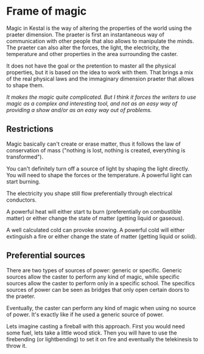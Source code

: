 # Frame of magic

Magic in Kestal is the way of altering the properties of the world using the praeter dimension. The praeter is first an instantaneous way of communication with other people that also allows to manipulate the minds. The praeter can also alter the forces, the light, the electricity, the temperature and other properties in the area surrounding the caster.

It does not have the goal or the pretention to master all the physical properties, but it is based on the idea to work with them. That brings a mix of the real physical laws and the immaginary dimension praeter that allows to shape them.

_It makes the magic quite complicated. But I think it forces the writers to use magic as a complex and interesting tool, and not as an easy way of providing a show and/or as an easy way out of problems._

## Restrictions
Magic basically can't create or erase matter, thus it follows the law of conservation of mass ("nothing is lost, nothing is created, everything is transformed").

You can't definitely turn off a source of light by shaping the light directly. You will need to shape the forces or the temperature. A powerful light can start burning.

The electricity you shape still flow preferentially through electrical conductors.

A powerful heat will either start tu burn (preferentially on combustible matter) or either change the state of matter (getting liquid or gaseous).

A well calculated cold can provoke snowing. A powerful cold will either extinguish a fire or either change the state of matter (getting liquid or solid).

## Preferential sources
There are two types of sources of power: generic or specific. Generic sources allow the caster to perform any kind of magic, while specific sources allow the caster to perform only in a specific school. The specifics sources of power can be seen as bridges that only open certain doors to the praeter.

Eventually, the caster can perform any kind of magic when using no source of power. It's exactly like if he used a generic source of power.

Lets imagine casting a fireball with this approach. First you would need some fuel, lets take a little wood stick. Then you will have to use the firebending (or lightbending) to set it on fire and eventually the telekinesis to throw it.
